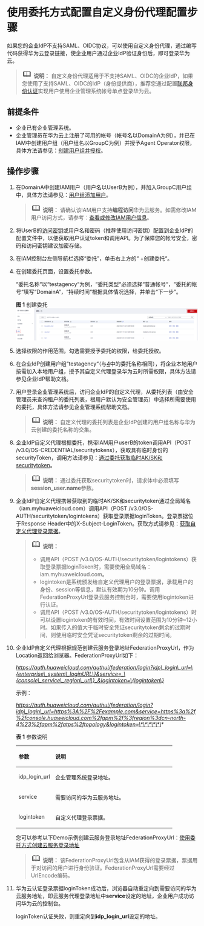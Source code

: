 # 使用委托方式配置自定义身份代理配置步骤<a name="iam_08_1002"></a>

如果您的企业IdP不支持SAML、OIDC协议，可以使用自定义身份代理，通过编写代码获得华为云登录链接，使企业用户通过企业IdP验证身份后，即可登录华为云。

>![](public_sys-resources/icon-note.gif) **说明：** 
>自定义身份代理适用于不支持SAML、OIDC的企业IdP，如果您使用了支持SAML、OIDC的IdP（身份提供商），推荐您通过配置[联邦身份认证](联邦身份认证配置概述.md)实现用户使用企业管理系统帐号单点登录华为云。

## 前提条件<a name="section2089016116416"></a>

-   企业已有企业管理系统。
-   企业管理员在华为云上注册了可用的帐号（帐号名以DomainA为例），并已在IAM中创建用户组（用户组名以GroupC为例）并授予Agent Operator权限，具体方法请参见：[创建用户组并授权](创建用户组并授权.md)。

## 操作步骤<a name="section929104317167"></a>

1.  在DomainA中创建IAM用户（用户名以UserB为例），并加入GroupC用户组中，具体方法请参见：[用户组添加用户](用户组添加-移除用户.md)。

    >![](public_sys-resources/icon-note.gif) **说明：** 
    >请确认该IAM用户支持**编程访问**华为云服务。如需修改IAM用户访问方式，请参考：[查看或修改IAM用户信息](查看或修改IAM用户信息.md)。

2.  将UserB的[访问密钥](https://support.huaweicloud.com/usermanual-ca/ca_01_0003.html)或用户名和密码（推荐使用访问密钥）配置到企业IdP的配置文件中，以便获取用户认证token和调用API。为了保障您的帐号安全，密码和访问密钥建议加密存储。
3.  在IAM控制台左侧导航栏选择“委托”，单击右上方的“ +创建委托“。
4.  <a name="li415614531821"></a>在创建委托页面，设置委托参数。

    “委托名称“以“testagency“为例，“委托类型“必须选择“普通帐号“，“委托的帐号“填写“DomainA“，“持续时间“根据具体情况选择，并单击“下一步”。

    **图 1**  创建委托<a name="fig0476120151211"></a>  
    ![](figures/创建委托.png "创建委托")

5.  选择权限的作用范围，勾选需要授予委托的权限，给委托授权。
6.  在企业IdP创建用户组“testagency“（与[4](#li415614531821)中的委托名称相同），将企业本地用户按需加入本地用户组，授予其自定义代理登录华为云时所需权限，具体方法请参见企业IdP帮助文档。
7.  用户登录企业管理系统后，访问企业IdP的自定义代理，从委托列表（由安全管理员来查询租户的委托列表，根用户默认为安全管理员）中选择所需要使用的委托，具体方法请参见企业管理系统帮助文档。

    >![](public_sys-resources/icon-note.gif) **说明：** 
    >自定义代理的委托列表是企业IdP创建的用户组名称与华为云创建的委托名称的交集。

8.  企业IdP自定义代理根据委托，携带IAM用户userB的token调用API（POST /v3.0/OS-CREDENTIAL/securitytokens），获取具有临时身份的securityToken，调用方法请参见：[通过委托获取临时AK/SK和securitytoken](https://support.huaweicloud.com/zh-cn/api-iam/iam_04_0101.html)。

    >![](public_sys-resources/icon-note.gif) **说明：** 
    >通过委托获取securitytoken时，请求体中必须填写**session\_user.name**参数。

9.  企业IdP自定义代理携带获取到的临时AK/SK和securitytoken通过全局域名（iam.myhuaweicloud.com）调用API（POST /v3.0/OS-AUTH/securitytoken/logintokens）获取登录票据loginToken。登录票据位于Response Header中的X-Subject-LoginToken。获取方式请参见：[获取自定义代理登录票据](https://support.huaweicloud.com/api-iam/iam_14_1101.html)。

    >![](public_sys-resources/icon-note.gif) **说明：** 
    >-   调用API（POST /v3.0/OS-AUTH/securitytoken/logintokens）获取登录票据loginToken时，需要使用全局域名：iam.myhuaweicloud.com。
    >-   logintoken是系统颁发给自定义代理用户的登录票据，承载用户的身份、session等信息，默认有效期为10分钟。调用FederationProxyUrl登录云服务控制台时，需要使用logintoken进行认证。
    >-   调用API（POST /v3.0/OS-AUTH/securitytoken/logintokens）时可以设置logintoken的有效时间，有效时间设置范围为10分钟\~12小时。如果传入的值大于临时安全凭证securitytoken剩余的过期时间，则使用临时安全凭证securitytoken剩余的过期时间。

10. 企业IdP自定义代理根据规范创建云服务登录地址FederationProxyUrl，作为Location返回给浏览器。FederationProxyUrl如下：

    _https://auth.huaweicloud.com/authui/federation/login?idp\_login\_url=\{enterprise\_system\_loginURL\}&service=_\{console\_service\_region\_url\}_&logintoken=\{logintoken\}_

    示例：

    _https://auth.huaweicloud.com/authui/federation/login?idp\_login\_url=https%3A%2F%2Fexample.com&service=https%3a%2f%2fconsole.huaweicloud.com%2fapm%2f%3fregion%3dcn-north-4%23%2fapm%2fatps%2ftopology&logintoken=\*\*\*\*\*\*_

    **表 1**  参数说明

    <a name="table105201138141210"></a>
    <table><thead align="left"><tr id="row95631538111214"><th class="cellrowborder" valign="top" width="23.46%" id="mcps1.2.3.1.1"><p id="p1056383811122"><a name="p1056383811122"></a><a name="p1056383811122"></a>参数</p>
    </th>
    <th class="cellrowborder" valign="top" width="76.53999999999999%" id="mcps1.2.3.1.2"><p id="p1856393831211"><a name="p1856393831211"></a><a name="p1856393831211"></a>说明</p>
    </th>
    </tr>
    </thead>
    <tbody><tr id="row11563103831211"><td class="cellrowborder" valign="top" width="23.46%" headers="mcps1.2.3.1.1 "><p id="p185631384122"><a name="p185631384122"></a><a name="p185631384122"></a>idp_login_url</p>
    </td>
    <td class="cellrowborder" valign="top" width="76.53999999999999%" headers="mcps1.2.3.1.2 "><p id="p1456303810125"><a name="p1456303810125"></a><a name="p1456303810125"></a>企业管理系统登录地址。</p>
    </td>
    </tr>
    <tr id="row15631038151213"><td class="cellrowborder" valign="top" width="23.46%" headers="mcps1.2.3.1.1 "><p id="p95632385127"><a name="p95632385127"></a><a name="p95632385127"></a>service</p>
    </td>
    <td class="cellrowborder" valign="top" width="76.53999999999999%" headers="mcps1.2.3.1.2 "><p id="p155631838171217"><a name="p155631838171217"></a><a name="p155631838171217"></a>需要访问的华为云服务地址。</p>
    </td>
    </tr>
    <tr id="row356333851212"><td class="cellrowborder" valign="top" width="23.46%" headers="mcps1.2.3.1.1 "><p id="p1756318382127"><a name="p1756318382127"></a><a name="p1756318382127"></a>logintoken</p>
    </td>
    <td class="cellrowborder" valign="top" width="76.53999999999999%" headers="mcps1.2.3.1.2 "><p id="p8563738181214"><a name="p8563738181214"></a><a name="p8563738181214"></a>自定义代理登录票据。</p>
    </td>
    </tr>
    </tbody>
    </table>

    您可以参考以下Demo示例创建云服务登录地址FederationProxyUrl：[使用委托方式创建云服务登录地址](使用委托方式创建云服务登录地址.md)

    >![](public_sys-resources/icon-note.gif) **说明：** 
    >该FederationProxyUrl包含从IAM获得的登录票据，票据用于对访问的用户进行身份验证。FederationProxyUrl需要经过UrlEncode编码。

11. 华为云认证登录票据loginToken成功后，浏览器自动重定向到需要访问的华为云服务地址，即云服务代理登录地址中**service**设定的地址，企业用户成功访问华为云的控制台。

    loginToken认证失败，则重定向到**idp\_login\_url**设定的地址。



